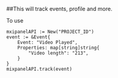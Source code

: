 ##This will track events, profile and more.  

To use
```golang
mxipanelAPI := New("PROJECT_ID")
event := &Event{
    Event: "Video Played",
    Properties: map[string]string{
        "Video length": "213",
    }
}
mixpanelAPI.track(event)
```
